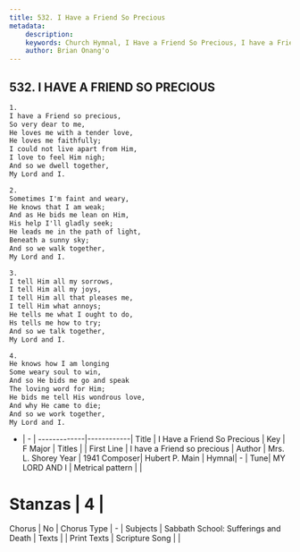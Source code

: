 ```yaml
---
title: 532. I Have a Friend So Precious
metadata:
    description: 
    keywords: Church Hymnal, I Have a Friend So Precious, I have a Friend so precious, 
    author: Brian Onang'o
---
```



## 532. I HAVE A FRIEND SO PRECIOUS

```txt
1.
I have a Friend so precious, 
So very dear to me, 
He loves me with a tender love, 
He loves me faithfully; 
I could not live apart from Him, 
I love to feel Him nigh; 
And so we dwell together, 
My Lord and I. 

2.
Sometimes I'm faint and weary, 
He knows that I am weak; 
And as He bids me lean on Him, 
His help I'll gladly seek; 
He leads me in the path of light, 
Beneath a sunny sky; 
And so we walk together, 
My Lord and I. 

3.
I tell Him all my sorrows, 
I tell Him all my joys, 
I tell Him all that pleases me, 
I tell Him what annoys; 
He tells me what I ought to do, 
Hs tells me how to try; 
And so we talk together, 
My Lord and I. 

4.
He knows how I am longing 
Some weary soul to win, 
And so He bids me go and speak 
The loving word for Him; 
He bids me tell His wondrous love, 
And why He came to die; 
And so we work together, 
My Lord and I.
```

- |   -  |
-------------|------------|
Title | I Have a Friend So Precious |
Key | F Major |
Titles |  |
First Line | I have a Friend so precious |
Author | Mrs. L. Shorey
Year | 1941
Composer| Hubert P. Main |
Hymnal|  - |
Tune| MY LORD AND I |
Metrical pattern | |
# Stanzas | 4 |
Chorus | No |
Chorus Type | - |
Subjects | Sabbath School: Sufferings and Death |
Texts |  |
Print Texts | 
Scripture Song |  |
  
